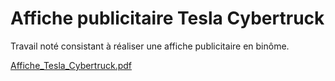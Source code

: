 # Affiche publicitaire Tesla Cybertruck
Travail noté consistant à réaliser une affiche publicitaire en binôme.

[Affiche_Tesla_Cybertruck.pdf](https://github.com/AlexTHELEGOFAN/Affiche_publicitaire_Tesla/files/9057562/Affiche_Tesla_Cybertruck.pdf)
